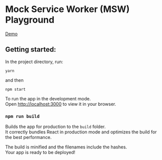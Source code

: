 # Mock Service Worker (MSW) Playground

[Demo](https://66bd25db614215078fc4a3d2--msw-graphql-mocking.netlify.app/)

## Getting started:

In the project directory,  run:

`yarn`

and then

`npm start`

To run the app in the development mode.\
Open [http://localhost:3000](http://localhost:3000) to view it in your browser.


### `npm run build`

Builds the app for production to the `build` folder.\
It correctly bundles React in production mode and optimizes the build for the best performance.

The build is minified and the filenames include the hashes.\
Your app is ready to be deployed!
